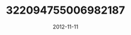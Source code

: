 ---
title: "322094755006982187"
cover: "2012-11-11 17.51.48 322094755006982187_46248401"
photo: "2012-11-11 17.51.48 322094755006982187_46248401"
date: "2012-11-11"
type: "photo"
---